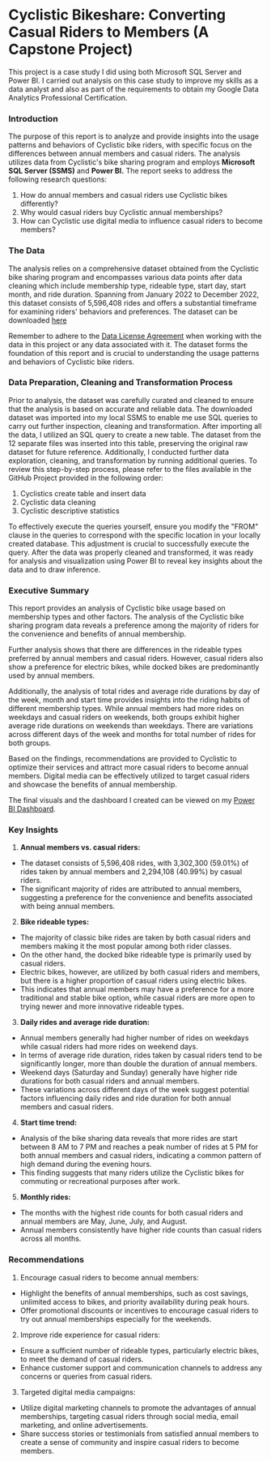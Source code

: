 # Cyclistic Bikeshare: Converting Casual Riders to Members (A Capstone Project)

This project is a case study I did using both Microsoft SQL Server and Power BI.
I carried out analysis on this case study to improve my skills as a data analyst and also as part of the requirements to obtain my Google Data Analytics Professional Certification.

### Introduction
The purpose of this report is to analyze and provide insights into the usage patterns and behaviors of Cyclistic bike riders, with specific focus on the differences between annual members and casual riders.
The analysis utilizes data from Cyclistic's bike sharing program and employs **Microsoft SQL Server (SSMS)** and **Power BI.**
The report seeks to address the following research questions:
1. How do annual members and casual riders use Cyclistic bikes differently?
2. Why would casual riders buy Cyclistic annual memberships?
3. How can Cyclistic use digital media to influence casual riders to become members?

### The Data
The analysis relies on a comprehensive dataset obtained from the Cyclistic bike sharing program and encompasses various data points after data cleaning which include membership type, rideable type, start day, start month, and ride duration.
Spanning from January 2022 to December 2022, this dataset consists of 5,596,408 rides and offers a substantial timeframe for examining riders' behaviors and preferences.
The dataset can be downloaded [here](https://divvy-tripdata.s3.amazonaws.com/index.html)

Remember to adhere to the [Data License Agreement](https://ride.divvybikes.com/data-license-agreement) when working with the data in this project or any data associated with it.
The dataset forms the foundation of this report and is crucial to understanding the usage patterns and behaviors of Cyclistic bike riders.

### Data Preparation, Cleaning and Transformation Process
Prior to analysis, the dataset was carefully curated and cleaned to ensure that the analysis is based on accurate and reliable data.
The downloaded dataset was imported into my local SSMS to enable me use SQL queries to carry out further inspection, cleaning and transformation.
After importing all the data, I utilized an SQL query to create a new table.
The dataset from the 12 separate files was inserted into this table, preserving the original raw dataset for future reference.
Additionally, I conducted further data exploration, cleaning, and transformation by running additional queries. To review this step-by-step process, please refer to the files available in the GitHub Project provided in the following order:
1. Cyclistics create table and insert data
2. Cyclistic data cleaning
3. Cyclistic descriptive statistics

To effectively execute the queries yourself, ensure you modify the "FROM" clause in the queries to correspond with the specific location in your locally created database. This adjustment is crucial to successfully execute the query.
After the data was properly cleaned and transformed, it was ready for analysis and visualization using Power BI to reveal key insights about the data and to draw inference.

### Executive Summary
This report provides an analysis of Cyclistic bike usage based on membership types and other factors.
The analysis of the Cyclistic bike sharing program data reveals a preference among the majority of riders for the convenience and benefits of annual membership.

Further analysis shows that there are differences in the rideable types preferred by annual members and casual riders.
However, casual riders also show a preference for electric bikes, while docked bikes are predominantly used by annual members.

Additionally, the analysis of total rides and average ride durations by day of the week, month and start time provides insights into the riding habits of different membership types.
While annual members had more rides on weekdays and casual riders on weekends, both groups exhibit higher average ride durations on weekends than  weekdays. There are variations across different days of the week and months for total number of rides for both groups.

Based on the findings, recommendations are provided to Cyclistic to optimize their services and attract more casual riders to become annual members.
Digital media can be effectively utilized to target casual riders and showcase the benefits of annual membership.

The final visuals and the dashboard I created can be viewed on my [Power BI Dashboard](https://app.powerbi.com/groups/me/reports/8eb4152e-d64b-40a9-bbd0-5cb4c00a890f/ReportSection).

### Key Insights
1. **Annual members vs. casual riders:**
- The dataset consists of 5,596,408 rides, with 3,302,300 (59.01%) of rides taken by annual members and 2,294,108 (40.99%) by casual riders.
- The significant majority of rides are attributed to annual members, suggesting a preference for the convenience and benefits associated with being annual members.

2. **Bike rideable types:**
- The majority of classic bike rides are taken by both casual riders and members making it the most popular among both rider classes.
- On the other hand, the docked bike rideable type is primarily used by casual riders. 
- Electric bikes, however, are utilized by both casual riders and members, but there is a higher proportion of casual riders using electric bikes.
- This indicates that annual members may have a preference for a more traditional and stable bike option, while casual riders are more open to trying newer and more innovative rideable types.

3. **Daily rides and average ride duration:**
- Annual members generally had higher number of rides on weekdays while casual riders had more rides on weekend days.
- In terms of average ride duration, rides taken by casual riders tend to be significantly longer, more than double the duration of annual members.
- Weekend days (Saturday and Sunday) generally have higher ride durations for both casual riders and annual members.
- These variations across different days of the week suggest potential factors influencing daily rides and ride duration for both annual members and casual riders.

4. **Start time trend:**
- Analysis of the bike sharing data reveals that more rides are start between 8 AM to 7 PM and reaches a peak number of rides at 5 PM for both annual members and casual riders, indicating a common pattern of high demand during the evening hours.
- This finding suggests that many riders utilize the Cyclistic bikes for commuting or recreational purposes after work.

5. **Monthly rides:**
- The months with the highest ride counts for both casual riders and annual members are May, June, July, and August.
- Annual members consistently have higher ride counts than casual riders across all months.

### Recommendations
1. Encourage casual riders to become annual members:
- Highlight the benefits of annual memberships, such as cost savings, unlimited access to bikes, and priority availability during peak hours.
- Offer promotional discounts or incentives to encourage casual riders to try out annual memberships especially for the weekends.

2. Improve ride experience for casual riders:
- Ensure a sufficient number of rideable types, particularly electric bikes, to meet the demand of casual riders.
- Enhance customer support and communication channels to address any concerns or queries from casual riders.
 
3. Targeted digital media campaigns:
- Utilize digital marketing channels to promote the advantages of annual memberships, targeting casual riders through social media, email marketing, and online advertisements.
- Share success stories or testimonials from satisfied annual members to create a sense of community and inspire casual riders to become members.
